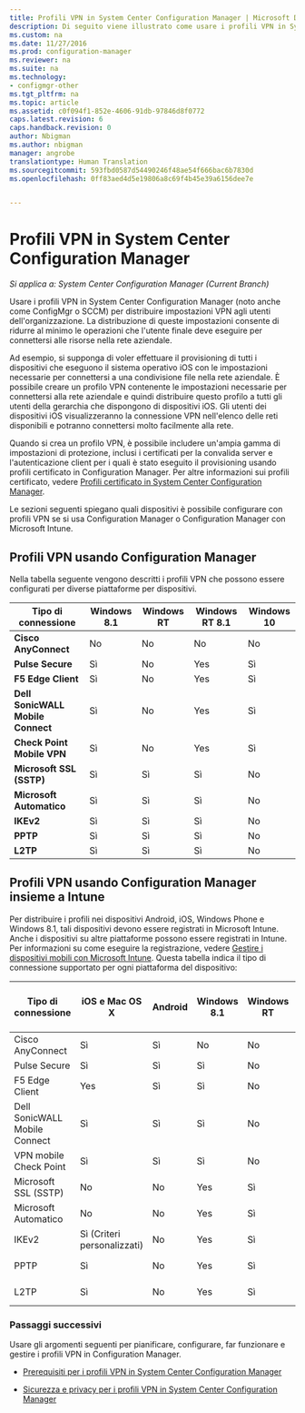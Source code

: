 ```yaml
---
title: Profili VPN in System Center Configuration Manager | Microsoft Docs
description: Di seguito viene illustrato come usare i profili VPN in System Center Configuration Manager per distribuire impostazioni VPN agli utenti dell&quot;organizzazione.
ms.custom: na
ms.date: 11/27/2016
ms.prod: configuration-manager
ms.reviewer: na
ms.suite: na
ms.technology:
- configmgr-other
ms.tgt_pltfrm: na
ms.topic: article
ms.assetid: c0f094f1-852e-4606-91db-97846d8f0772
caps.latest.revision: 6
caps.handback.revision: 0
author: Nbigman
ms.author: nbigman
manager: angrobe
translationtype: Human Translation
ms.sourcegitcommit: 593fbd0587d54490246f48ae54f666bac6b7830d
ms.openlocfilehash: 0ff83aed4d5e19806a8c69f4b45e39a6156dee7e


---
```

# <a name="vpn-profiles-in-system-center-configuration-manager"></a>Profili VPN in System Center Configuration Manager

*Si applica a: System Center Configuration Manager (Current Branch)*


Usare i profili VPN in System Center Configuration Manager (noto anche come ConfigMgr o SCCM) per distribuire impostazioni VPN agli utenti dell'organizzazione. La distribuzione di queste impostazioni consente di ridurre al minimo le operazioni che l'utente finale deve eseguire per connettersi alle risorse nella rete aziendale.  

 Ad esempio, si supponga di voler effettuare il provisioning di tutti i dispositivi che eseguono il sistema operativo iOS con le impostazioni necessarie per connettersi a una condivisione file nella rete aziendale. È possibile creare un profilo VPN contenente le impostazioni necessarie per connettersi alla rete aziendale e quindi distribuire questo profilo a tutti gli utenti della gerarchia che dispongono di dispositivi iOS. Gli utenti dei dispositivi iOS visualizzeranno la connessione VPN nell'elenco delle reti disponibili e potranno connettersi molto facilmente alla rete.  

 Quando si crea un profilo VPN, è possibile includere un'ampia gamma di impostazioni di protezione, inclusi i certificati per la convalida server e l'autenticazione client per i quali è stato eseguito il provisioning usando profili certificato in Configuration Manager. Per altre informazioni sui profili certificato, vedere [Profili certificato in System Center Configuration Manager](introduction-to-certificate-profiles.md).  

 Le sezioni seguenti spiegano quali dispositivi è possibile configurare con profili VPN se si usa Configuration Manager o Configuration Manager con Microsoft Intune.  

## <a name="vpn-profiles-when-using-configuration-manager"></a>Profili VPN usando Configuration Manager  
 Nella tabella seguente vengono descritti i profili VPN che possono essere configurati per diverse piattaforme per dispositivi.  

|Tipo di connessione|Windows 8.1|Windows RT|Windows RT 8.1|Windows 10|  
|---------------------|-----------------|----------------|--------------------|----------------|  
|**Cisco AnyConnect**|No|No|No|No|  
|**Pulse Secure**|Sì|No|Yes|Sì|  
|**F5 Edge Client**|Sì|No|Yes|Sì|  
|**Dell SonicWALL Mobile Connect**|Sì|No|Yes|Sì|  
|**Check Point Mobile VPN**|Sì|No|Yes|Sì|  
|**Microsoft SSL (SSTP)**|Sì|Sì|Sì|No|  
|**Microsoft Automatico**|Sì|Sì|Sì|No|  
|**IKEv2**|Sì|Sì|Sì|No|  
|**PPTP**|Sì|Sì|Sì|No|  
|**L2TP**|Sì|Sì|Sì|No|  

## <a name="vpn-profiles-when-using-configuration-manager-together-with-intune"></a>Profili VPN usando Configuration Manager insieme a Intune  
 Per distribuire i profili nei dispositivi Android, iOS, Windows Phone e Windows 8.1, tali dispositivi devono essere registrati in Microsoft Intune. Anche i dispositivi su altre piattaforme possono essere registrati in Intune. Per informazioni su come eseguire la registrazione, vedere [Gestire i dispositivi mobili con Microsoft Intune](https://technet.microsoft.com/en-us/library/dn646962.aspx). Questa tabella indica il tipo di connessione supportato per ogni piattaforma del dispositivo:  

|Tipo di connessione|iOS e Mac OS X|Android|Windows 8.1|Windows RT|Windows RT 8.1|Windows Phone 8.1|Windows 10 Desktop e Mobile|  
|---------------------|----------------------|-------------|-----------------|----------------|--------------------|-----------------------|-----------------------------------|  
|Cisco AnyConnect|Sì|Sì|No|No|No|No|Sì (URI OMA)|  
|Pulse Secure|Sì|Sì|Sì|No|Yes|Sì|Sì|  
|F5 Edge Client|Yes|Sì|Sì|No|Yes|Sì|Yes|  
|Dell SonicWALL Mobile Connect|Sì|Sì|Sì|No|Yes|Sì|Sì|  
|VPN mobile Check Point|Sì|Sì|Sì|No|Yes|Sì|Sì|  
|Microsoft SSL (SSTP)|No|No|Yes|Sì|Sì|No|No|  
|Microsoft Automatico|No|No|Yes|Sì|Sì|No|Sì (URI OMA)|  
|IKEv2|Sì (Criteri personalizzati)|No|Yes|Sì|Sì|Sì|Sì (URI OMA)|  
|PPTP|Sì|No|Yes|Sì|Sì|No|Sì (URI OMA)|  
|L2TP|Sì|No|Yes|Sì|Sì|No|Sì (URI OMA)|  

### <a name="next-steps"></a>Passaggi successivi  
 Usare gli argomenti seguenti per pianificare, configurare, far funzionare e gestire i profili VPN in Configuration Manager.  

-   [Prerequisiti per i profili VPN in System Center Configuration Manager](../plan-design/prerequisites-for-wifi-vpn-profiles.md)  

-   [Sicurezza e privacy per i profili VPN in System Center Configuration Manager](../plan-design/security-and-privacy-for-wifi-vpn-profiles.md)



<!--HONumber=Dec16_HO3-->


